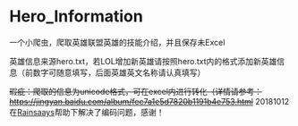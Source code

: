 # Hero_Information
一个小爬虫，爬取英雄联盟英雄的技能介绍，并且保存未Excel

英雄信息来源hero.txt，若LOL增加新英雄请按照hero.txt内的格式添加新英雄信息（前数字可随意填写，后面英雄英文名称请认真填写）

~~瑕疵：爬取的信息为unicode格式，可在excel内进行转化（详情请参考：https://jingyan.baidu.com/album/fec7a1e5d7820b1191b4e753.html~~
20181012 在[Rainsaays](https://github.com/Rainsaays)帮助下解决了编码问题，感谢！

